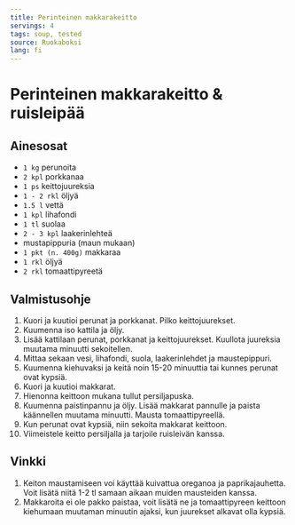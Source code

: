 ```yaml
---
title: Perinteinen makkarakeitto
servings: 4
tags: soup, tested
source: Ruokaboksi
lang: fi
---
```


# Perinteinen makkarakeitto & ruisleipää

## Ainesosat

- `1 kg` perunoita
- `2 kpl` porkkanaa
- `1 ps` keittojuureksia
- `1 - 2 rkl` öljyä
- `1.5 l` vettä
- `1 kpl` lihafondi
- `1 tl` suolaa
- `2 - 3 kpl` laakerinlehteä
- mustapippuria (maun mukaan)
- `1 pkt (n. 400g)` makkaraa
- `1 rkl` öljyä
- `2 rkl` tomaattipyreetä

## Valmistusohje

1. Kuori ja kuutioi perunat ja porkkanat. Pilko keittojuurekset.
1. Kuumenna iso kattila ja öljy.
1. Lisää kattilaan perunat, porkkanat ja keittojuurekset. Kuullota juureksia muutama minuutti sekoitellen.
1. Mittaa sekaan vesi, lihafondi, suola, laakerinlehdet ja maustepippuri.
1. Kuumenna kiehuvaksi ja keitä noin 15-20 minuuttia tai kunnes perunat ovat kypsiä.
1. Kuori ja kuutioi makkarat.
1. Hienonna keittoon mukana tullut persiljapuska.
1. Kuumenna paistinpannu ja öljy. Lisää makkarat pannulle ja paista käännellen muutama minuutti. Mausta tomaattipyreellä.
1. Kun perunat ovat kypsiä, niin sekoita makkarat keittoon.
1. Viimeistele keitto persiljalla ja tarjoile ruisleivän kanssa.

## Vinkki

1. Keiton maustamiseen voi käyttää kuivattua oreganoa ja paprikajauhetta. Voit lisätä niitä 1-2 tl samaan aikaan muiden mausteiden kanssa.
1. Makkaroita ei ole pakko paistaa, voit lisätä ne ja tomaattipyreen keittoon kiehumaan muutaman minuutin ajaksi, kun juurekset alkavat olla kypsiä.
